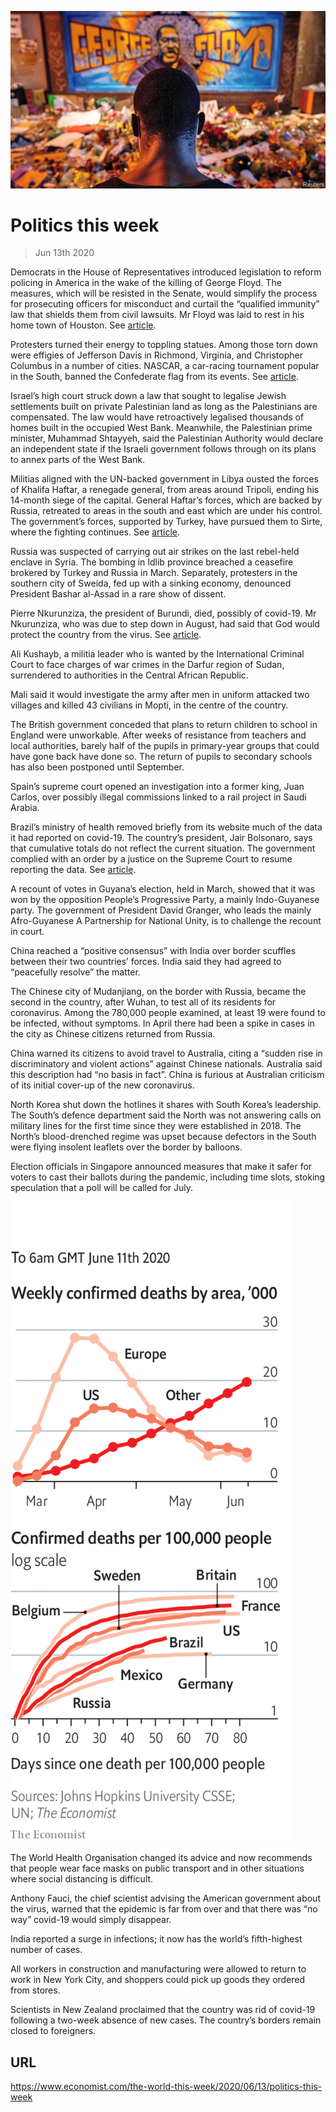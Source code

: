 ![](./images/20200613_WWP001_0.jpg)

# Politics this week

> Jun 13th 2020

Democrats in the House of Representatives introduced legislation to reform policing in America in the wake of the killing of George Floyd. The measures, which will be resisted in the Senate, would simplify the process for prosecuting officers for misconduct and curtail the “qualified immunity” law that shields them from civil lawsuits. Mr Floyd was laid to rest in his home town of Houston. See [article](https://www.economist.com//leaders/2020/06/11/the-power-of-protest-and-the-legacy-of-george-floyd).

Protesters turned their energy to toppling statues. Among those torn down were effigies of Jefferson Davis in Richmond, Virginia, and Christopher Columbus in a number of cities. NASCAR, a car-racing tournament popular in the South, banned the Confederate flag from its events. See [article](https://www.economist.com//leaders/2020/06/11/how-to-handle-racists-statues).

Israel’s high court struck down a law that sought to legalise Jewish settlements built on private Palestinian land as long as the Palestinians are compensated. The law would have retroactively legalised thousands of homes built in the occupied West Bank. Meanwhile, the Palestinian prime minister, Muhammad Shtayyeh, said the Palestinian Authority would declare an independent state if the Israeli government follows through on its plans to annex parts of the West Bank.

Militias aligned with the UN-backed government in Libya ousted the forces of Khalifa Haftar, a renegade general, from areas around Tripoli, ending his 14-month siege of the capital. General Haftar’s forces, which are backed by Russia, retreated to areas in the south and east which are under his control. The government’s forces, supported by Turkey, have pursued them to Sirte, where the fighting continues. See [article](https://www.economist.com//middle-east-and-africa/2020/06/11/libyas-government-regains-control-of-western-libya).

Russia was suspected of carrying out air strikes on the last rebel-held enclave in Syria. The bombing in Idlib province breached a ceasefire brokered by Turkey and Russia in March. Separately, protesters in the southern city of Sweida, fed up with a sinking economy, denounced President Bashar al-Assad in a rare show of dissent.

Pierre Nkurunziza, the president of Burundi, died, possibly of covid-19. Mr Nkurunziza, who was due to step down in August, had said that God would protect the country from the virus. See [article](https://www.economist.com//node/21787943).

Ali Kushayb, a militia leader who is wanted by the International Criminal Court to face charges of war crimes in the Darfur region of Sudan, surrendered to authorities in the Central African Republic.

Mali said it would investigate the army after men in uniform attacked two villages and killed 43 civilians in Mopti, in the centre of the country.

The British government conceded that plans to return children to school in England were unworkable. After weeks of resistance from teachers and local authorities, barely half of the pupils in primary-year groups that could have gone back have done so. The return of pupils to secondary schools has also been postponed until September.

Spain’s supreme court opened an investigation into a former king, Juan Carlos, over possibly illegal commissions linked to a rail project in Saudi Arabia.

Brazil’s ministry of health removed briefly from its website much of the data it had reported on covid-19. The country’s president, Jair Bolsonaro, says that cumulative totals do not reflect the current situation. The government complied with an order by a justice on the Supreme Court to resume reporting the data. See [article](https://www.economist.com//the-americas/2020/06/11/does-jair-bolsonaro-threaten-brazilian-democracy).

A recount of votes in Guyana’s election, held in March, showed that it was won by the opposition People’s Progressive Party, a mainly Indo-Guyanese party. The government of President David Granger, who leads the mainly Afro-Guyanese A Partnership for National Unity, is to challenge the recount in court.

China reached a “positive consensus” with India over border scuffles between their two countries’ forces. India said they had agreed to “peacefully resolve” the matter.

The Chinese city of Mudanjiang, on the border with Russia, became the second in the country, after Wuhan, to test all of its residents for coronavirus. Among the 780,000 people examined, at least 19 were found to be infected, without symptoms. In April there had been a spike in cases in the city as Chinese citizens returned from Russia.

China warned its citizens to avoid travel to Australia, citing a “sudden rise in discriminatory and violent actions” against Chinese nationals. Australia said this description had “no basis in fact”. China is furious at Australian criticism of its initial cover-up of the new coronavirus.

North Korea shut down the hotlines it shares with South Korea’s leadership. The South’s defence department said the North was not answering calls on military lines for the first time since they were established in 2018. The North’s blood-drenched regime was upset because defectors in the South were flying insolent leaflets over the border by balloons.

Election officials in Singapore announced measures that make it safer for voters to cast their ballots during the pandemic, including time slots, stoking speculation that a poll will be called for July.



![](./images/20200613_WWC014.png)

The World Health Organisation changed its advice and now recommends that people wear face masks on public transport and in other situations where social distancing is difficult.

Anthony Fauci, the chief scientist advising the American government about the virus, warned that the epidemic is far from over and that there was “no way” covid-19 would simply disappear.

India reported a surge in infections; it now has the world’s fifth-highest number of cases.

All workers in construction and manufacturing were allowed to return to work in New York City, and shoppers could pick up goods they ordered from stores.

Scientists in New Zealand proclaimed that the country was rid of covid-19 following a two-week absence of new cases. The country’s borders remain closed to foreigners.

## URL

https://www.economist.com/the-world-this-week/2020/06/13/politics-this-week
